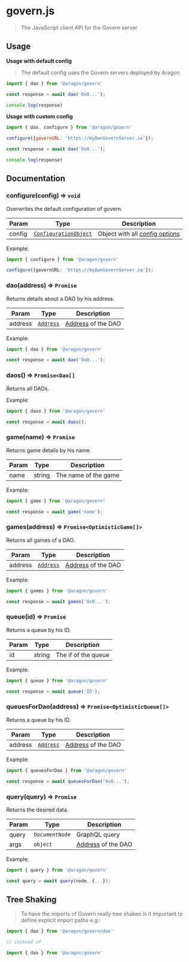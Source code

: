 # govern.js

> The JavaScript client API for the Govern server

## Usage

**Usage with default config**

> The default config uses the Govern servers deployed by Aragon

``` javascript
import { dao } from '@aragon/govern'

const response = await dao('0x0...');

console.log(response)
```

**Usage with custom config**
``` javascript
import { dao, configure } from '@aragon/govern'

configure({governURL: 'https://myOwnGovernServer.io'});

const response = await dao('0x0...');

console.log(response)
```

## Documentation

### configure(config) ⇒ <code>void</code>

Overwrites the default configuration of govern.

| Param  | Type                                                    | Description                                          |
| ------ | ------------------------------------------------------- | ---------------------------------------------------- |
| config | <code>[ConfigurationObject][ConfigurationObject]</code> | Object with all [config options][ConfigurationObject]|

Example:
``` typescript 
import { configure } from '@aragon/govern'

configure({governURL: 'https://myOwnGovernServer.io'});
```

### dao(address) ⇒ <code>Promise<Dao></code>

Returns details about a DAO by his address.

| Param  | Type                  | Description                               |
| ------ | --------------------- | ----------------------------------------- |
| address | <code>[Address][address]</code> | [Address][address] of the DAO  |

Example:
``` typescript 
import { dao } from '@aragon/govern'

const response = await dao('0x0...');
```

### daos() ⇒ <code>Promise<Dao[]</code>

Returns all DAOs.


Example:
``` typescript 
import { daos } from '@aragon/govern'

const response = await daos();
```

### game(name) ⇒ <code>Promise<OptimisticGame></code>

Returns game details by his name.

| Param  | Type                  | Description                               |
| ------ | --------------------- | ----------------------------------------- |
| name   | string                | The name of the game                      |


Example:
``` typescript 
import { game } from '@aragon/govern'

const response = await game('name');
```

### games(address) ⇒ <code>Promise<OptimisticGame[]></code>

Returns all games of a DAO.

| Param  | Type                  | Description                               |
| ------ | --------------------- | ----------------------------------------- |
| address | <code>[Address][address]</code> | [Address][address] of the DAO  |

Example:
``` typescript 
import { games } from '@aragon/govern'

const response = await games('0x0...');
```

### queue(id) ⇒ <code>Promise<OptimisticQueue></code>

Returns a queue by his ID.

| Param  | Type                  | Description                               |
| ------ | --------------------- | ----------------------------------------- |
| id     | string                | The if of the queue                       |

Example:
``` typescript 
import { queue } from '@aragon/govern'

const response = await queue('ID');
```

### queuesForDao(address) ⇒ <code>Promise<OptimisticQueue[]></code>

Returns a queue by his ID.

| Param  | Type                  | Description                               |
| ------ | --------------------- | ----------------------------------------- |
| address | <code>[Address][address]</code> | [Address][address] of the DAO  |

Example:
``` typescript 
import { queuesForDao } from '@aragon/govern'

const response = await queuesForDao('0x0...');
```

### query(query) ⇒ <code>Promise<OperationResult></code>

Returns the desired data.

| Param  | Type                      | Description                               |
| ------ | ------------------------- | ----------------------------------------- |
| query  | <code>DocumentNode</code> | GraphQL query                             |
| args   | <code>object</code>       | [Address][address] of the DAO             |

Example:
``` typescript 
import { query } from '@aragon/govern'

const query = await query(node, {...});
```

[Address]: https://github.com/aragon/govern/tree/master/packages/govern/internal/configuration/Configuration.ts#L4
[ConfigurationObject]: https://github.com/aragon/govern/tree/master/packages/govern/internal/configuration/Configuration.ts#L4


## Tree Shaking

> To have the imports of Govern really tree shaken is it important to define explicit import paths e.g.:

```typescript 
import { dao } from '@aragon/govern/dao'

// instead of

import { dao } from '@aragon/govern'
```
